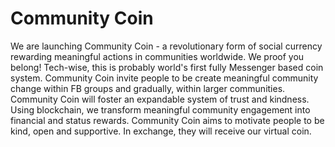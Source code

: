 # Community Coin

We are launching Community Coin - a revolutionary form of social currency rewarding meaningful actions in communities worldwide. We proof you belong! Tech-wise, this is probably world's first fully Messenger based coin system. Community Coin invite people to be create meaningful community change within FB groups and gradually, within larger communities. Community Coin will foster an expandable system of trust and kindness. Using blockchain, we transform meaningful community engagement into financial and status rewards. Community Coin aims to motivate people to be kind, open and supportive. In exchange, they will receive our virtual coin.
